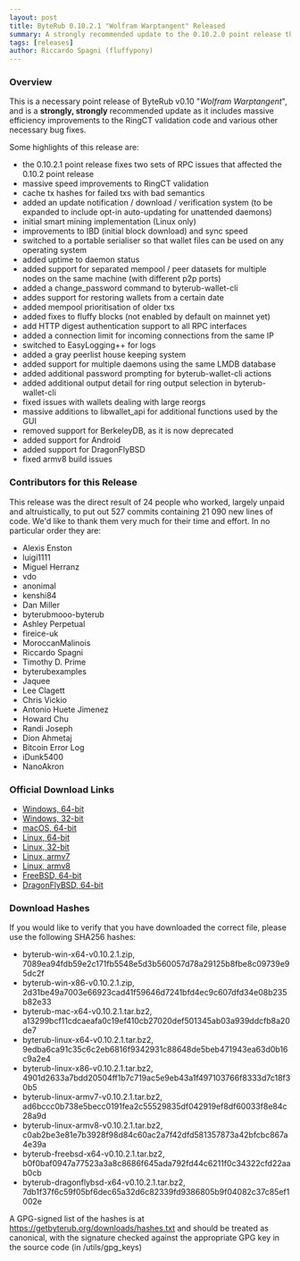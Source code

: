 ```yaml
---
layout: post
title: ByteRub 0.10.2.1 "Wolfram Warptangent" Released
summary: A strongly recommended update to the 0.10.2.0 point release that fixes some RPC issues
tags: [releases]
author: Riccardo Spagni (fluffypony)
---
```


### Overview

This is a necessary point release of ByteRub v0.10 "_Wolfram Warptangent_", and is a **strongly, strongly** recommended update as it includes massive efficiency improvements to the RingCT validation code and various other necessary bug fixes.

Some highlights of this release are:

- the 0.10.2.1 point release fixes two sets of RPC issues that affected the 0.10.2 point release
- massive speed improvements to RingCT validation
- cache tx hashes for failed txs with bad semantics
- added an update notification / download / verification system (to be expanded to include opt-in auto-updating for unattended daemons)
- initial smart mining implementation (Linux only)
- improvements to IBD (initial block download) and sync speed
- switched to a portable serialiser so that wallet files can be used on any operating system
- added uptime to daemon status
- added support for separated mempool / peer datasets for multiple nodes on the same machine (with different p2p ports)
- added a change_password command to byterub-wallet-cli
- addes support for restoring wallets from a certain date
- added mempool prioritisation of older txs
- added fixes to fluffy blocks (not enabled by default on mainnet yet)
- add HTTP digest authentication support to all RPC interfaces
- added a connection limit for incoming connections from the same IP
- switched to EasyLogging++ for logs
- added a gray peerlist house keeping system
- added support for multiple daemons using the same LMDB database
- added additional password prompting for byterub-wallet-cli actions
- added additional output detail for ring output selection in byterub-wallet-cli
- fixed issues with wallets dealing with large reorgs
- massive additions to libwallet_api for additional functions used by the GUI
- removed support for BerkeleyDB, as it is now deprecated
- added support for Android
- added support for DragonFlyBSD
- fixed armv8 build issues

### Contributors for this Release

This release was the direct result of 24 people who worked, largely unpaid and altruistically, to put out 527 commits containing 21 090 new lines of code. We'd like to thank them very much for their time and effort. In no particular order they are:

- Alexis Enston
- luigi1111
- Miguel Herranz
- vdo
- anonimal
- kenshi84
- Dan Miller
- byterubmooo-byterub
- Ashley Perpetual
- fireice-uk
- MoroccanMalinois
- Riccardo Spagni
- Timothy D. Prime
- byterubexamples
- Jaquee
- Lee Clagett
- Chris Vickio
- Antonio Huete Jimenez
- Howard Chu
- Randi Joseph
- Dion Ahmetaj
- Bitcoin Error Log
- iDunk5400
- NanoAkron

### Official Download Links

- [Windows, 64-bit](https://downloads.getbyterub.org/cli/byterub-win-x64-v0.10.2.1.zip)
- [Windows, 32-bit](https://downloads.getbyterub.org/cli/byterub-win-x86-v0.10.2.1.zip)
- [macOS, 64-bit](https://downloads.getbyterub.org/cli/byterub-mac-x64-v0.10.2.1.tar.bz2)
- [Linux, 64-bit](https://downloads.getbyterub.org/cli/byterub-linux-x64-v0.10.2.1.tar.bz2)
- [Linux, 32-bit](https://downloads.getbyterub.org/cli/byterub-linux-x86-v0.10.2.1.tar.bz2)
- [Linux, armv7](https://downloads.getbyterub.org/cli/byterub-linux-armv7-v0.10.2.1.tar.bz2)
- [Linux, armv8](https://downloads.getbyterub.org/cli/byterub-linux-armv8-v0.10.2.1.tar.bz2)
- [FreeBSD, 64-bit](https://downloads.getbyterub.org/cli/byterub-freebsd-x64-v0.10.2.1.tar.bz2)
- [DragonFlyBSD, 64-bit](https://downloads.getbyterub.org/cli/byterub-dragonflybsd-x64-v0.10.2.1.tar.bz2)

### Download Hashes

If you would like to verify that you have downloaded the correct file, please use the following SHA256 hashes:

- byterub-win-x64-v0.10.2.1.zip, 7089ea94fdb59e2c171fb5548e5d3b560057d78a29125b8fbe8c09739e95dc2f
- byterub-win-x86-v0.10.2.1.zip, 2d31be49a7003e66923cad41f59646d7241bfd4ec9c607dfd34e08b235b82e33
- byterub-mac-x64-v0.10.2.1.tar.bz2, a13299bcf11cdcaeafa0c19ef410cb27020def501345ab03a939ddcfb8a20de7
- byterub-linux-x64-v0.10.2.1.tar.bz2, 9edba6ca91c35c6c2eb6816f9342931c88648de5beb471943ea63d0b16c9a2e4
- byterub-linux-x86-v0.10.2.1.tar.bz2, 4901d2633a7bdd20504ff1b7c719ac5e9eb43a1f497103766f8333d7c18f30b5
- byterub-linux-armv7-v0.10.2.1.tar.bz2, ad6bccc0b738e5becc0191fea2c55529835df042919ef8df60033f8e84c28a9d
- byterub-linux-armv8-v0.10.2.1.tar.bz2, c0ab2be3e81e7b3928f98d84c60ac2a7f42dfd581357873a42bfcbc867a4e39a
- byterub-freebsd-x64-v0.10.2.1.tar.bz2, b0f0baf0947a77523a3a8c8686f645ada792fd44c6211f0c34322cfd22aab0cb
- byterub-dragonflybsd-x64-v0.10.2.1.tar.bz2, 7db1f37f6c59f05bf6dec65a32d6c82339fd9386805b9f04082c37c85ef1002e

A GPG-signed list of the hashes is at https://getbyterub.org/downloads/hashes.txt and should be treated as canonical, with the signature checked against the appropriate GPG key in the source code (in /utils/gpg_keys)